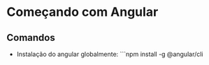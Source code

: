 # Começando com Angular
## Comandos
- Instalação do angular globalmente: ```npm install -g @angular/cli

